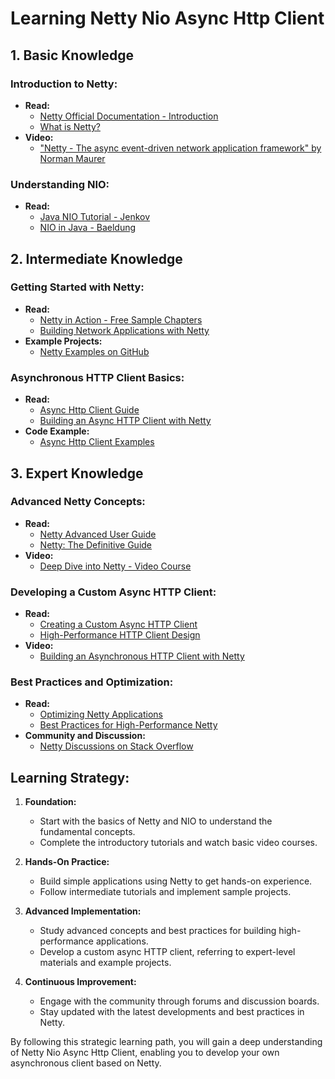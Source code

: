 
# Learning Netty Nio Async Http Client

## 1. Basic Knowledge

### Introduction to Netty:
- **Read:**
    - [Netty Official Documentation - Introduction](https://netty.io/wiki/user-guide-for-4.x.html)
    - [What is Netty?](https://netty.io/wiki/index.html)
- **Video:**
    - ["Netty - The async event-driven network application framework" by Norman Maurer](https://www.youtube.com/watch?v=5VIG7YBnSvI)

### Understanding NIO:
- **Read:**
    - [Java NIO Tutorial - Jenkov](http://tutorials.jenkov.com/java-nio/index.html)
    - [NIO in Java - Baeldung](https://www.baeldung.com/java-nio)

## 2. Intermediate Knowledge

### Getting Started with Netty:
- **Read:**
    - [Netty in Action - Free Sample Chapters](https://www.manning.com/books/netty-in-action)
    - [Building Network Applications with Netty](https://www.baeldung.com/netty)
- **Example Projects:**
    - [Netty Examples on GitHub](https://github.com/netty/netty/tree/4.1/example/src/main/java/io/netty/example)

### Asynchronous HTTP Client Basics:
- **Read:**
    - [Async Http Client Guide](https://github.com/AsyncHttpClient/async-http-client)
    - [Building an Async HTTP Client with Netty](https://www.baeldung.com/netty-async-http-client)
- **Code Example:**
    - [Async Http Client Examples](https://github.com/AsyncHttpClient/async-http-client/tree/master/example)

## 3. Expert Knowledge

### Advanced Netty Concepts:
- **Read:**
    - [Netty Advanced User Guide](https://netty.io/wiki/advanced-guide.html)
    - [Netty: The Definitive Guide](https://redmine.schlichtherle.de/projects/netty-the-definitive-guide)
- **Video:**
    - [Deep Dive into Netty - Video Course](https://www.udemy.com/course/deep-dive-into-netty/)

### Developing a Custom Async HTTP Client:
- **Read:**
    - [Creating a Custom Async HTTP Client](https://www.baeldung.com/netty-custom-http-client)
    - [High-Performance HTTP Client Design](https://tech.ebayinc.com/engineering/high-performance-http-client-design/)
- **Video:**
    - [Building an Asynchronous HTTP Client with Netty](https://www.youtube.com/watch?v=sQllAcJD0s4)

### Best Practices and Optimization:
- **Read:**
    - [Optimizing Netty Applications](https://netty.io/wiki/using-asynchronous-file-io.html)
    - [Best Practices for High-Performance Netty](https://www.slideshare.net/slandelle/high-performance-netty-applications)
- **Community and Discussion:**
    - [Netty Discussions on Stack Overflow](https://stackoverflow.com/questions/tagged/netty)

## Learning Strategy:

1. **Foundation:**
    - Start with the basics of Netty and NIO to understand the fundamental concepts.
    - Complete the introductory tutorials and watch basic video courses.

2. **Hands-On Practice:**
    - Build simple applications using Netty to get hands-on experience.
    - Follow intermediate tutorials and implement sample projects.

3. **Advanced Implementation:**
    - Study advanced concepts and best practices for building high-performance applications.
    - Develop a custom async HTTP client, referring to expert-level materials and example projects.

4. **Continuous Improvement:**
    - Engage with the community through forums and discussion boards.
    - Stay updated with the latest developments and best practices in Netty.

By following this strategic learning path, you will gain a deep understanding of Netty Nio Async Http Client, enabling you to develop your own asynchronous client based on Netty.
